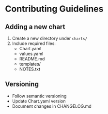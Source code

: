 # Contributing Guidelines

## Adding a new chart
1. Create a new directory under `charts/`
2. Include required files:
   - Chart.yaml
   - values.yaml
   - README.md
   - templates/
   - NOTES.txt

## Versioning
- Follow semantic versioning
- Update Chart.yaml version
- Document changes in CHANGELOG.md
